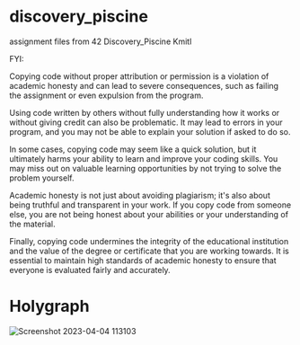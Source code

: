 # discovery_piscine
assignment files  from 42 Discovery_Piscine Kmitl

FYI:

Copying code without proper attribution or permission is a violation of academic honesty and can lead to severe consequences, such as failing the assignment or even expulsion from the program.

Using code written by others without fully understanding how it works or without giving credit can also be problematic. It may lead to errors in your program, and you may not be able to explain your solution if asked to do so.

In some cases, copying code may seem like a quick solution, but it ultimately harms your ability to learn and improve your coding skills. You may miss out on valuable learning opportunities by not trying to solve the problem yourself.

Academic honesty is not just about avoiding plagiarism; it's also about being truthful and transparent in your work. If you copy code from someone else, you are not being honest about your abilities or your understanding of the material.

Finally, copying code undermines the integrity of the educational institution and the value of the degree or certificate that you are working towards. It is essential to maintain high standards of academic honesty to ensure that everyone is evaluated fairly and accurately.

# Holygraph
![Screenshot 2023-04-04 113103](https://user-images.githubusercontent.com/88149505/229687533-562f7110-4976-469e-9868-5afc926dfc56.png)
